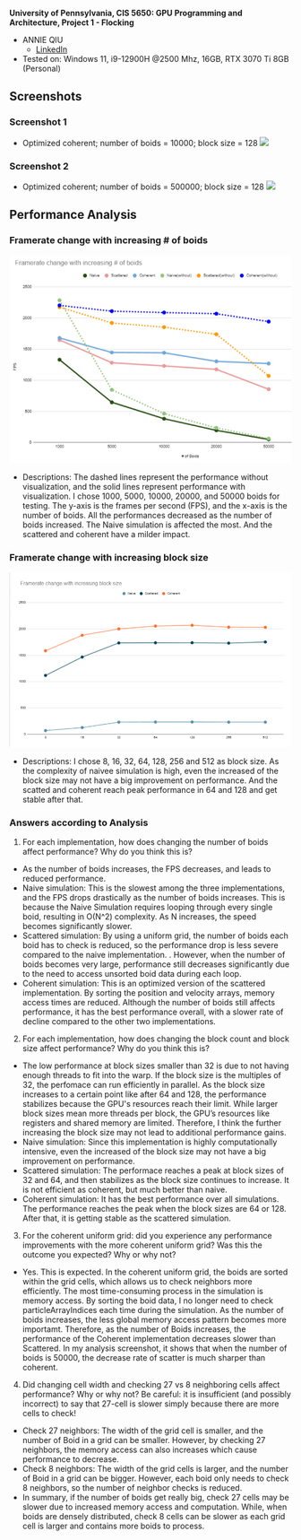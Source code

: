 **University of Pennsylvania, CIS 5650: GPU Programming and Architecture,
Project 1 - Flocking**

* ANNIE QIU
  * [LinkedIn](https://github.com/AnnieQiuuu/Project0-Getting-Started/blob/main/www.linkedin.com/in/annie-qiu-30531921a)
* Tested on: Windows 11, i9-12900H @2500 Mhz, 16GB, RTX 3070 Ti 8GB (Personal)

## Screenshots
### Screenshot 1
- Optimized coherent; number of boids = 10000; block size = 128
![](images/Coherent.gif)

### Screenshot 2
- Optimized coherent; number of boids = 500000; block size = 128
![](images/Coherent2.gif)

## Performance Analysis

### Framerate change with increasing # of boids
![](images/BoidsNum.png)
- Descriptions: The dashed lines represent the performance without visualization, and the solid lines represent performance with visualization. I chose 1000, 5000, 10000, 20000, and 50000 boids for testing. The y-axis is the frames per second (FPS), and the x-axis is the number of boids. All the performances decreased as the number of boids increased. The Naive simulation is affected the most. And the scattered and coherent have a milder impact.

### Framerate change with increasing block size
![](images/BlockSize.png)
- Descriptions: I chose 8, 16, 32, 64, 128, 256 and 512 as block size. As the complexity of naivee simulation is high, even the increased of the block size may not have a big improvement on performance. And the scatted and coherent reach peak performance in 64 and 128 and get stable after that.

### Answers according to Analysis
1. For each implementation, how does changing the number of boids affect performance? Why do you think this is?
 -  As the number of boids increases, the FPS decreases, and leads to reduced performance.
 -  Naive simulation:  This is the slowest among the three implementations, and the FPS drops drastically as the number of boids increases. This is because the Naive Simulation requires looping through every single boid, resulting in O(N^2) complexity. As N increases, the speed becomes significantly slower.
 -  Scattered simulation:  By using a uniform grid, the number of boids each boid has to check is reduced, so the performance drop is less severe compared to the naive implementation. . However, when the number of boids becomes very large, performance still decreases significantly due to the need to access unsorted boid data during each loop.
 -  Coherent simulation: This is an optimized version of the scattered implementation. By sorting the position and velocity arrays, memory access times are reduced. Although the number of boids still affects performance, it has the best performance overall, with a slower rate of decline compared to the other two implementations.
2. For each implementation, how does changing the block count and block size affect performance? Why do you think this is?
 - The low performance at block sizes smaller than 32 is due to not having enough threads to fit into the warp. If the block size is the multiples of 32, the perfomace can run efficiently in parallel. As the block size increases to a certain point like after 64 and 128, the performance stabilizes because the GPU's resources reach their limit. While larger block sizes mean more threads per block, the GPU’s resources like registers and shared memory are limited. Therefore, I think the further increasing the block size may not lead to additional performance gains.
 - Naive simulation: Since this implementation is highly computationally intensive, even the increased of the block size may not have a big improvement on performance.
 - Scattered simulation: The performace reaches a peak at block sizes of 32 and 64, and then stabilizes as the block size continues to increase. It is not efficient as coherent, but much better than naive.
 - Coherent simulation:  It has the best performance over all simulations. The performance reaches the peak when the block sizes are 64 or 128. After that, it is getting stable as the scattered simulation.
3. For the coherent uniform grid: did you experience any performance improvements with the more coherent uniform grid? Was this the outcome you expected? Why or why not?
 - Yes. This is expected. In the coherent uniform grid, the boids are sorted within the grid cells, which allows us to check neighbors more efficiently. The most time-consuming process in the simulation is memory access. By sorting the boid data, I no longer need to check particleArrayIndices each time during the simulation. As the number of boids increases, the less global memory access pattern becomes more importamt. Therefore, as the number of Boids increases, the performance of the Coherent implementation decreases slower than Scattered. 
 In my analysis screenshot, it shows that when the number of boids is 50000, the decrease rate of scatter is much sharper than coherent.
4. Did changing cell width and checking 27 vs 8 neighboring cells affect performance? Why or why not? Be careful: it is insufficient (and possibly incorrect) to say that 27-cell is slower simply because there are more cells to check!
 - Check 27 neighbors: The width of the grid cell is smaller, and the number of Boid in a grid can be smaller. However, by checking 27 neighbors, the memory access can also increases which cause performance to decrease.
- Check 8 neighbors: The width of the grid cells is larger, and the number of Boid in a grid can be bigger. However, each boid only needs to check 8 neighbors, so the number of neighbor checks is reduced. 
- In summary, if the number of boids get really big, check 27 cells  may be slower due to increased memory access and computation. While, when boids are densely distributed, check 8 cells can be slower as each grid cell is larger and contains more boids to process.